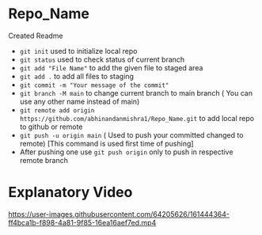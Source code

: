 # Repo_Name

Created Readme

- `git init` used to initialize local repo
- `git status` used to check status of current branch
- `git add "File Name"` to add the given file to staged area
- `git add .` to add all files to staging
- `git commit -m "Your message of the commit"`
- `git branch -M main` to change current branch to main branch ( You can use any other name instead of main)
- `git remote add origin https://github.com/abhinandanmishra1/Repo_Name.git` to add local repo to github or remote
- `git push -u origin main` ( Used to push your committed changed to remote) [This command is used first time of pushing]
- After pushing one use `git push origin` only to push in respective remote branch

# Explanatory Video

https://user-images.githubusercontent.com/64205626/161444364-ff4bca1b-f898-4a81-9f85-16ea16aef7ed.mp4







